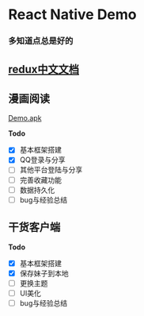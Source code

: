 # React Native Demo
### 多知道点总是好的

## [redux中文文档](http://cn.redux.js.org/docs/react-redux/api.html)
## 漫画阅读
[Demo.apk]()

**Todo**
- [x] 基本框架搭建
- [x] QQ登录与分享
- [ ] 其他平台登陆与分享 
- [ ] 完善收藏功能
- [ ] 数据持久化
- [ ] bug与经验总结
 
## 干货客户端
**Todo**
- [x] 基本框架搭建
- [x] 保存妹子到本地
- [ ] 更换主题
- [ ] UI美化
- [ ] bug与经验总结
